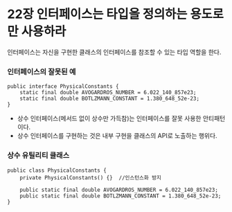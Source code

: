 # 22장 인터페이스는 타입을 정의하는 용도로만 사용하라
인터페이스는 자신을 구현한 클래스의 인터페이스를 참조할 수 있는 타입 역할을 한다.

### 인터페이스의 잘못된 예
```
public interface PhysicalConstants {
    static final double AVOGARDROS_NUMBER = 6.022_140_857e23;
    static final double BOTLZMANN_CONSTANT = 1.380_648_52e-23;
}
```
* 상수 인터페이스(메서드 없이 상수만 가득참)는 인터페이스를 잘못 사용한 안티패턴이다.
* 상수 인터페이스를 구현하는 것은 내부 구현을 클래스의 API로 노출하는 행위다.

### 상수 유틸리티 클래스
```
public class PhysicalConstants {
    private PhysicalConstants() {}  //인스턴스화 방지

    public static final double AVOGARDROS_NUMBER = 6.022_140_857e23;
    public static final double BOTLZMANN_CONSTANT = 1.380_648_52e-23;
}
```